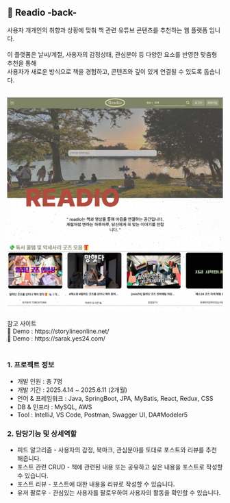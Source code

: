 ## 📖 Readio -back-
사용자 개개인의 취향과 상황에 맞춰 책 관련 유튜브 콘텐츠를 추천하는 웹 플랫폼 입니다.<br>
<br>
이 플랫폼은 날씨/계절, 사용자의 감정상태, 관심분야 등 다양한 요소를 반영한 맞춤형 추천을 통해<br>
사용자가 새로운 방식으로 책을 경험하고, 콘텐츠와 깊이 있게 연결될 수 있도록 돕습니다.<br>
<br>
<div align="center">
 <img src="https://github.com/LeeSang-In/Readio-back-/blob/main/readio.png?raw=true" width="600" />
</div>
<br>
참고 사이트<br>
🔎 Demo : https://storylineonline.net/<br>
🔎 Demo : https://sarak.yes24.com/<br>
<br>

### 1. 프로젝트 정보
* 개발 인원 : 총 7명
* 개발 기간 : 2025.4.14 ~ 2025.6.11 (2개월)
* 언어 & 프레임워크 : Java, SpringBoot, JPA, MyBatis, React, Redux, CSS
* DB & 인프라 : MySQL, AWS
* Tool : IntelliJ, VS Code, Postman, Swagger UI, DA#Modeler5

### 2. 담당기능 및 상세역할
* 피드 알고리즘 - 사용자의 감정, 북마크, 관심분야를 토대로 포스트와 리뷰를 추천 해줍니다.
* 포스트 관련 CRUD - 책에 관련된 내용 또는 공유하고 싶은 내용을 포스트로 작성할 수 있습니다.
* 포스트 리뷰 - 포스트에 대한 내용을 리뷰로 작성할 수 있습니다.
* 유저 팔로우 - 관심있는 사용자를 팔로우하여 사용자의 활동을 확인할 수 있습니다.

